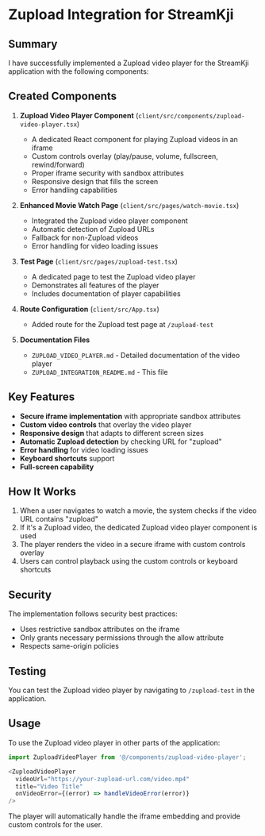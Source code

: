 # Zupload Integration for StreamKji

## Summary

I have successfully implemented a Zupload video player for the StreamKji application with the following components:

## Created Components

1. **Zupload Video Player Component** (`client/src/components/zupload-video-player.tsx`)
   - A dedicated React component for playing Zupload videos in an iframe
   - Custom controls overlay (play/pause, volume, fullscreen, rewind/forward)
   - Proper iframe security with sandbox attributes
   - Responsive design that fills the screen
   - Error handling capabilities

2. **Enhanced Movie Watch Page** (`client/src/pages/watch-movie.tsx`)
   - Integrated the Zupload video player component
   - Automatic detection of Zupload URLs
   - Fallback for non-Zupload videos
   - Error handling for video loading issues

3. **Test Page** (`client/src/pages/zupload-test.tsx`)
   - A dedicated page to test the Zupload video player
   - Demonstrates all features of the player
   - Includes documentation of player capabilities

4. **Route Configuration** (`client/src/App.tsx`)
   - Added route for the Zupload test page at `/zupload-test`

5. **Documentation Files**
   - `ZUPLOAD_VIDEO_PLAYER.md` - Detailed documentation of the video player
   - `ZUPLOAD_INTEGRATION_README.md` - This file

## Key Features

- **Secure iframe implementation** with appropriate sandbox attributes
- **Custom video controls** that overlay the video player
- **Responsive design** that adapts to different screen sizes
- **Automatic Zupload detection** by checking URL for "zupload"
- **Error handling** for video loading issues
- **Keyboard shortcuts** support
- **Full-screen capability**

## How It Works

1. When a user navigates to watch a movie, the system checks if the video URL contains "zupload"
2. If it's a Zupload video, the dedicated Zupload video player component is used
3. The player renders the video in a secure iframe with custom controls overlay
4. Users can control playback using the custom controls or keyboard shortcuts

## Security

The implementation follows security best practices:
- Uses restrictive sandbox attributes on the iframe
- Only grants necessary permissions through the allow attribute
- Respects same-origin policies

## Testing

You can test the Zupload video player by navigating to `/zupload-test` in the application.

## Usage

To use the Zupload video player in other parts of the application:

```typescript
import ZuploadVideoPlayer from '@/components/zupload-video-player';

<ZuploadVideoPlayer 
  videoUrl="https://your-zupload-url.com/video.mp4"
  title="Video Title"
  onVideoError={(error) => handleVideoError(error)}
/>
```

The player will automatically handle the iframe embedding and provide custom controls for the user.
